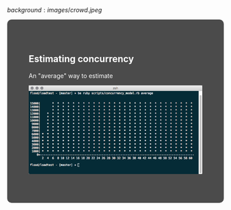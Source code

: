 $background:images/crowd.jpeg$

<div style="border-radius: 10px;background-color: rgba(0, 0, 0, 0.7); color: #fff; padding: 50px;">

## Estimating concurrency

An "average" way to estimate

![](images/concurrency-average.png)

